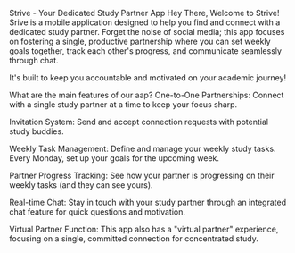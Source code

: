 Strive - Your Dedicated Study Partner App
Hey There, Welcome to Strive! 
Srive is a mobile application designed to help you find and connect with a dedicated study partner. Forget the noise of social media; this app focuses on fostering a single, productive partnership where you can set weekly goals together, track each other's progress, and communicate seamlessly through chat.

It's built to keep you accountable and motivated on your academic journey!

What are the main features of our aap?
One-to-One Partnerships: Connect with a single study partner at a time to keep your focus sharp.

Invitation System: Send and accept connection requests with potential study buddies.

Weekly Task Management: Define and manage your weekly study tasks. Every Monday, set up your goals for the upcoming week.

Partner Progress Tracking: See how your partner is progressing on their weekly tasks (and they can see yours).

Real-time Chat: Stay in touch with your study partner through an integrated chat feature for quick questions and motivation.

Virtual Partner Function: This app also has a "virtual partner" experience, focusing on a single, committed connection for concentrated study.